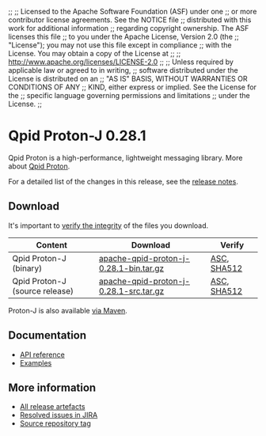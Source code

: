 ;;
;; Licensed to the Apache Software Foundation (ASF) under one
;; or more contributor license agreements.  See the NOTICE file
;; distributed with this work for additional information
;; regarding copyright ownership.  The ASF licenses this file
;; to you under the Apache License, Version 2.0 (the
;; "License"); you may not use this file except in compliance
;; with the License.  You may obtain a copy of the License at
;;
;;   http://www.apache.org/licenses/LICENSE-2.0
;;
;; Unless required by applicable law or agreed to in writing,
;; software distributed under the License is distributed on an
;; "AS IS" BASIS, WITHOUT WARRANTIES OR CONDITIONS OF ANY
;; KIND, either express or implied.  See the License for the
;; specific language governing permissions and limitations
;; under the License.
;;

# Qpid Proton-J 0.28.1

Qpid Proton is a high-performance, lightweight messaging library. More
about [Qpid Proton]({{site_url}}/proton/index.html).

For a detailed list of the changes in this release, see the [release
notes](release-notes.html).

## Download

It's important to [verify the
integrity]({{site_url}}/download.html#verify-what-you-download) of
the files you download.

| Content | Download | Verify |
|---------|----------|--------|
| Qpid Proton-J (binary) | [apache-qpid-proton-j-0.28.1-bin.tar.gz](http://archive.apache.org/dist/qpid/proton-j/0.28.1/apache-qpid-proton-j-0.28.1-bin.tar.gz) | [ASC](https://archive.apache.org/dist/qpid/proton-j/0.28.1/apache-qpid-proton-j-0.28.1-bin.tar.gz.asc), [SHA512](https://archive.apache.org/dist/qpid/proton-j/0.28.1/apache-qpid-proton-j-0.28.1-bin.tar.gz.sha512) |
| Qpid Proton-J (source release) | [apache-qpid-proton-j-0.28.1-src.tar.gz](http://archive.apache.org/dist/qpid/proton-j/0.28.1/apache-qpid-proton-j-0.28.1-src.tar.gz) | [ASC](https://archive.apache.org/dist/qpid/proton-j/0.28.1/apache-qpid-proton-j-0.28.1-src.tar.gz.asc), [SHA512](https://archive.apache.org/dist/qpid/proton-j/0.28.1/apache-qpid-proton-j-0.28.1-src.tar.gz.sha512) |

Proton-J is also available [via Maven]({{site_url}}/maven.html).

## Documentation


<div class="two-column" markdown="1">

 - [API reference](api/index.html)
 - [Examples](https://github.com/apache/qpid-proton-j/tree/0.28.1/examples)

</div>


## More information

 - [All release artefacts](http://archive.apache.org/dist/qpid/proton-j/0.28.1)
 - [Resolved issues in JIRA](https://issues.apache.org/jira/issues/?jql=project+%3D+PROTON+AND+fixVersion+%3D+%27proton-j-0.28.1%27+AND+resolution+%3D+%27fixed%27+ORDER+BY+priority+DESC)
 - [Source repository tag](https://gitbox.apache.org/repos/asf?p=qpid-proton-j.git;a=tag;h=0.28.1)

<script type="text/javascript">
  _deferredFunctions.push(function() {
      if ("0.28.1" === "{{current_proton_j_release}}") {
          _modifyCurrentReleaseLinks();
      }
  });
</script>